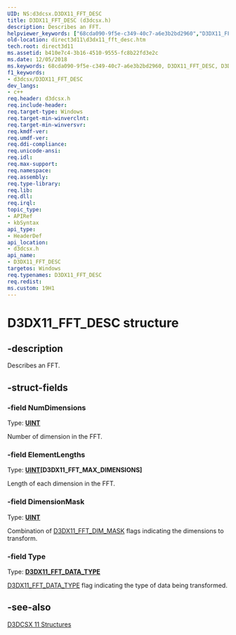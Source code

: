 ```yaml
---
UID: NS:d3dcsx.D3DX11_FFT_DESC
title: D3DX11_FFT_DESC (d3dcsx.h)
description: Describes an FFT.helpviewer_keywords: ["68cda090-9f5e-c349-40c7-a6e3b2bd2960","D3DX11_FFT_DESC","D3DX11_FFT_DESC structure [Direct3D 11]","d3dcsx/D3DX11_FFT_DESC","direct3d11.d3dx11_fft_desc"]
old-location: direct3d11\d3dx11_fft_desc.htm
tech.root: direct3d11
ms.assetid: b410e7c4-3b16-4510-9555-fc8b22fd3e2c
ms.date: 12/05/2018
ms.keywords: 68cda090-9f5e-c349-40c7-a6e3b2bd2960, D3DX11_FFT_DESC, D3DX11_FFT_DESC structure [Direct3D 11], d3dcsx/D3DX11_FFT_DESC, direct3d11.d3dx11_fft_desc
f1_keywords:
- d3dcsx/D3DX11_FFT_DESC
dev_langs:
- c++
req.header: d3dcsx.h
req.include-header: 
req.target-type: Windows
req.target-min-winverclnt: 
req.target-min-winversvr: 
req.kmdf-ver: 
req.umdf-ver: 
req.ddi-compliance: 
req.unicode-ansi: 
req.idl: 
req.max-support: 
req.namespace: 
req.assembly: 
req.type-library: 
req.lib: 
req.dll: 
req.irql: 
topic_type:
- APIRef
- kbSyntax
api_type:
- HeaderDef
api_location:
- d3dcsx.h
api_name:
- D3DX11_FFT_DESC
targetos: Windows
req.typenames: D3DX11_FFT_DESC
req.redist: 
ms.custom: 19H1
---
```


# D3DX11_FFT_DESC structure


## -description


Describes an FFT.


## -struct-fields




### -field NumDimensions

Type: <b><a href="https://docs.microsoft.com/windows/desktop/WinProg/windows-data-types">UINT</a></b>

Number of dimension in the FFT.
          


### -field ElementLengths

Type: <b><a href="https://docs.microsoft.com/windows/desktop/WinProg/windows-data-types">UINT</a>[D3DX11_FFT_MAX_DIMENSIONS]</b>

Length of each dimension in the FFT.
          


### -field DimensionMask

Type: <b><a href="https://docs.microsoft.com/windows/desktop/WinProg/windows-data-types">UINT</a></b>

Combination of <a href="https://docs.microsoft.com/windows/desktop/api/d3dcsx/ne-d3dcsx-d3dx11_fft_dim_mask">D3DX11_FFT_DIM_MASK</a> flags indicating the  dimensions to transform.
          


### -field Type

Type: <b><a href="https://docs.microsoft.com/windows/desktop/api/d3dcsx/ne-d3dcsx-d3dx11_fft_data_type">D3DX11_FFT_DATA_TYPE</a></b>


<a href="https://docs.microsoft.com/windows/desktop/api/d3dcsx/ne-d3dcsx-d3dx11_fft_data_type">D3DX11_FFT_DATA_TYPE</a> flag indicating the type of data being transformed.
          


## -see-also




<a href="https://docs.microsoft.com/windows/desktop/direct3d11/d3d11-graphics-reference-d3dcsx11-structures">D3DCSX 11 Structures</a>
 

 

